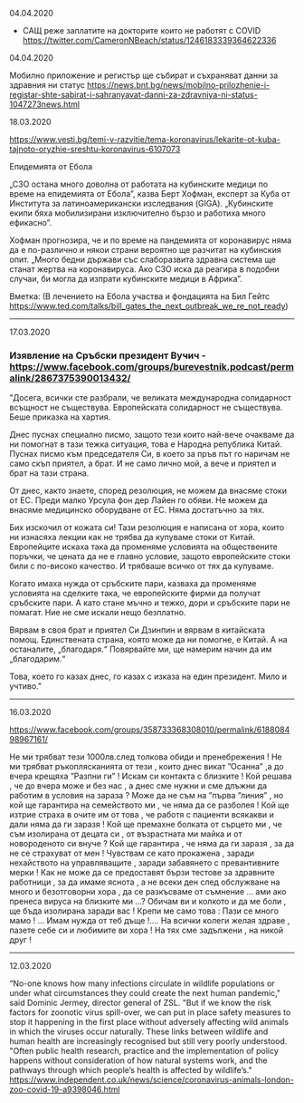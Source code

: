 04.04.2020
- САЩ реже заплатите на докторите които не работят с COVID
  https://twitter.com/CameronNBeach/status/1246183339364622336

04.04.2020

Мобилно приложение и регистър ще събират и съхраняват данни за здравния ни статус 
https://news.bnt.bg/news/mobilno-prilozhenie-i-registar-shte-sabirat-i-sahranyavat-danni-za-zdravniya-ni-status-1047273news.html

18.03.2020

https://www.vesti.bg/temi-v-razvitie/tema-koronavirus/lekarite-ot-kuba-tajnoto-oryzhie-sreshtu-koronavirus-6107073

Епидемията от Ебола

„СЗО остана много доволна от работата на кубинските медици по време на епидемията от Ебола”, казва Берт Хофман, експерт за Куба от Института за латиноамерикански изследвания (GIGA). „Кубинските екипи бяха мобилизирани изключително бързо и работиха много ефикасно”.

Хофман прогнозира, че и по време на пандемията от коронавирус няма да е по-различно и някои страни вероятно ще разчитат на кубинския опит. „Много бедни държави със слаборазвита здравна система ще станат жертва на коронавируса. Ако СЗО иска да реагира в подобни случаи, би могла да изпрати кубинските медици в Африка”.

Вметка:
(В лечението на Ебола участва и фондацията на Бил Гейтс https://www.ted.com/talks/bill_gates_the_next_outbreak_we_re_not_ready)

---------

17.03.2020

### Изявление на Сръбски президент Вучич - https://www.facebook.com/groups/burevestnik.podcast/permalink/2867375390013432/

"Досега, всички сте разбрали, че великата международна солидарност всъщност не съществува. Европейската солидарност не съществува. Беше приказка на хартия.

Днес пуснах специално писмо, защото тези които най-вече очакваме да ни помогнат в тази тежка ситуация, това е Народна република Китай. Пуснах писмо към председателя Си, в което за пръв път го наричам не само скъп приятел, а брат. И не само лично мой, а вече и приятел и брат на тази страна.

От днес, както знаете, според резолюция, не можем да внасяме стоки от ЕС. Преди малко Урсула фон дер Лайен го обяви. Не можем да внасяме медицинско оборудване от ЕС. Няма достатъчно за тях.

Бих изскочил от кожата си! Тази резолюция е написана от хора, които ни изнасяха лекции как не трябва да купуваме стоки от Китай. Европейците искаха така да променяме условията на обществените поръчки, че цената да не е главно условие, защото европейските стоки били с по-високо качество. И трябваше всичко от тях да купуваме.

Когато имаха нужда от сръбските пари, казваха да променяме условията на сделките така, че европейските фирми да получат сръбските пари. А като стане мъчно и тежко, дори и сръбските пари не помагат. Ние не сме искали нещо безплатно.

Вярвам в своя брат и приятел Си Дзинпин и вярвам в китайската помощ. Единствената страна, която може да ни помогне, е Китай. А на останалите, „благодаря.“ Повярвайте ми, ще намерим начин да им „благодарим.“

Това, което го казах днес, го казах с изказа на един президент. Мило и учтиво."

--------

16.03.2020

https://www.facebook.com/groups/358733368308010/permalink/618808498967161/

Не ми трябват тези 1000лв.след толкова обиди и пренебрежения ! Не ми трябват ръкоплясканията от тези , които днес викат ”Осанна” ,а до вчера крещяха ”Разпни ги” ! Искам си контакта с близките ! Кой решава , че до вчера може и без нас , а днес сме нужни и сме длъжни да работим в условия на зараза ? Може да не съм на ”първа ”линия” , но кой ще гарантира на семейството ми , че няма да се разболея ! Кой ще изтрие страха в очите им от това , че работя с пациенти всякакви и дали няма да ги заразя ! Кой ще премахне болката от сърцето ми , че съм изолирана от децата си , от възрастната ми майка и от новороденото си внуче ? Кой ще гарантира , че няма да ги заразя , за да не се страхуват от мен ! Чувствам се като прокажена , заради нехайството на управляващите , заради забавянето с превантивните мерки ! Как не може да се предоставят бързи тестове за здравните работници , за да имаме яснота , а не всеки ден след обслужване на много и безотговорни хора , да се разкъсваме от съмнение ... ами ако пренеса вируса на близките ми ...? Обичам ви и колкото и да ме боли , ще бъда изолирана заради вас ! Крепи ме само това : Пази се много мамо ! ... Имам нужда от теб дъще !.... На всички колеги желая здраве , пазете себе си и любимите ви хора ! На тях сме задължени , на никой друг !

----- 

12.03.2020

“No-one knows how many infections circulate in wildlife populations or under what circumstances they could create the next human pandemic," said Dominic Jermey, director general of ZSL. "But if we know the risk factors for zoonotic virus spill-over, we can put in place safety measures to stop it happening in the first place without adversely affecting wild animals in which the viruses occur naturally. These links between wildlife and human health are increasingly recognised but still very poorly understood.
"Often public health research, practice and the implementation of policy happens without consideration of how natural systems work, and the pathways through which people’s health is affected by wildlife’s."
https://www.independent.co.uk/news/science/coronavirus-animals-london-zoo-covid-19-a9398046.html
